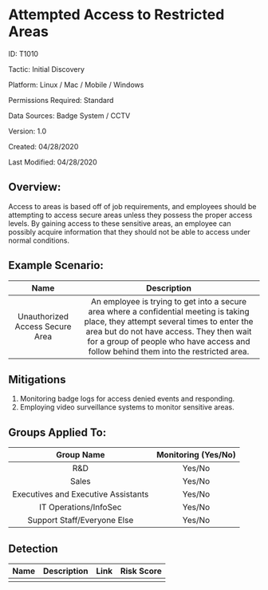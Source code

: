 # **Attempted Access to Restricted Areas**

ID: T1010

Tactic: Initial Discovery

Platform: Linux / Mac / Mobile / Windows

Permissions Required: Standard

Data Sources: Badge System / CCTV

Version: 1.0

Created: 04/28/2020

Last Modified: 04/28/2020


## **Overview:**
Access to areas is based off of job requirements, and employees should be attempting to access secure areas unless they possess the proper access levels. By gaining access to these sensitive areas, an employee can possibly acquire information that they should not be able to access under normal conditions.
## **Example Scenario:**

| Name | Description |
| :---:| :---:|
| Unauthorized Access Secure Area | An employee is trying to get into a secure area where a confidential meeting is taking place, they attempt several times to enter the area but do not have access. They then wait for a group of people who have access and follow behind them into the restricted area. |
  

## **Mitigations**

1. Monitoring badge logs for access denied events and responding. 
2. Employing video surveillance systems to monitor sensitive areas.



## **Groups Applied To:**
| Group Name | Monitoring (Yes/No) |
| :---: | :---:|
| R&D	| Yes/No |
| Sales | Yes/No |
| Executives and Executive Assistants |	Yes/No |
| IT Operations/InfoSec	| Yes/No |
|Support Staff/Everyone Else | Yes/No|

## **Detection**
| Name | Description | Link | Risk Score |
| :---: | :---:|:---: | :---:|
|  | | | |  





